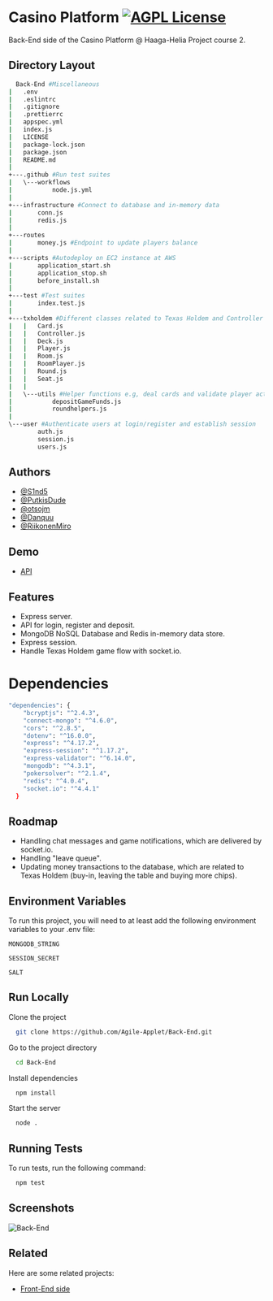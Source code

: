 # Casino Platform [![AGPL License](https://img.shields.io/badge/license-AGPL-blue.svg)](http://www.gnu.org/licenses/agpl-3.0)

Back-End side of the Casino Platform @ Haaga-Helia Project course 2.


## Directory Layout

```bash
  Back-End #Miscellaneous
|   .env
|   .eslintrc
|   .gitignore
|   .prettierrc
|   appspec.yml
|   index.js
|   LICENSE
|   package-lock.json
|   package.json
|   README.md
|   
+---.github #Run test suites
|   \---workflows
|           node.js.yml
|           
+---infrastructure #Connect to database and in-memory data
|       conn.js
|       redis.js
|                          
+---routes 
|       money.js #Endpoint to update players balance
|       
+---scripts #Autodeploy on EC2 instance at AWS
|       application_start.sh
|       application_stop.sh
|       before_install.sh
|       
+---test #Test suites
|       index.test.js
|       
+---txholdem #Different classes related to Texas Holdem and Controller to manage the game flow
|   |   Card.js
|   |   Controller.js
|   |   Deck.js
|   |   Player.js
|   |   Room.js
|   |   RoomPlayer.js
|   |   Round.js
|   |   Seat.js
|   |   
|   \---utils #Helper functions e.g, deal cards and validate player actions
|           depositGameFunds.js
|           roundhelpers.js
|           
\---user #Authenticate users at login/register and establish session
        auth.js
        session.js
        users.js
```


## Authors

- [@S1nd5](https://www.github.com/s1nd5)
- [@PutkisDude](https://www.github.com/PutkisDude)
- [@otsojm](https://www.github.com/otsojm)
- [@Danquu](https://www.github.com/Danquu)
- [@RiikonenMiro](https://www.github.com/RiikonenMiro)


## Demo

- [API](https://json.awsproject.link)


## Features

- Express server.
- API for login, register and deposit.
- MongoDB NoSQL Database and Redis in-memory data store.
- Express session.
- Handle Texas Holdem game flow with socket.io.


# Dependencies

```bash
"dependencies": {
    "bcryptjs": "^2.4.3",
    "connect-mongo": "^4.6.0",
    "cors": "^2.8.5",
    "dotenv": "^16.0.0",
    "express": "^4.17.2",
    "express-session": "^1.17.2",
    "express-validator": "^6.14.0",
    "mongodb": "^4.3.1",
    "pokersolver": "^2.1.4",
    "redis": "^4.0.4",
    "socket.io": "^4.4.1"
  }
 ```

## Roadmap

- Handling chat messages and game notifications, which are delivered by socket.io.
- Handling "leave queue".
- Updating money transactions to the database, which are related to Texas Holdem (buy-in, leaving the table and buying more chips).


## Environment Variables

To run this project, you will need to at least add the following environment variables to your .env file:

`MONGODB_STRING`

`SESSION_SECRET`

`SALT`


## Run Locally

Clone the project

```bash
  git clone https://github.com/Agile-Applet/Back-End.git
```


Go to the project directory

```bash
  cd Back-End
```


Install dependencies

```bash
  npm install
```


Start the server

```bash
  node .
```


## Running Tests

To run tests, run the following command:

```bash
  npm test
```

## Screenshots

![Back-End](https://i.ibb.co/hMwTVMH/backend.png)
 

## Related

Here are some related projects:

- [Front-End side](https://github.com/Agile-Applet/Front-End)
